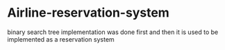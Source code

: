 # Airline-reservation-system
binary search tree implementation was done first and then it is used to be implemented as a reservation system 
